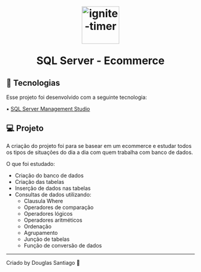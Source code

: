 <h1 align="center">
  <img alt="ignite-timer" title="ignite-timer" src="https://imgur.com/wPzP17J.png" width="100px" />
  <p>SQL Server - Ecommerce</p>  
</h1>

## 🚀 Tecnologias

Esse projeto foi desenvolvido com a seguinte tecnologia:

▪ <a href="https://learn.microsoft.com/en-us/sql/ssms/download-sql-server-management-studio-ssms?view=sql-server-ver16">SQL Server Management Studio</a>

## 💻 Projeto

A criação do projeto foi para se basear em um ecommerce e estudar todos os tipos de situações do dia a dia com quem trabalha com banco de dados.

O que foi estudado:

- Criação do banco de dados
- Criação das tabelas
- Inserção de dados nas tabelas
- Consultas de dados utilizando:
  - Clausula Where
  - Operadores de comparação
  - Operadores lógicos
  - Operadores aritméticos
  - Ordenação
  - Agrupamento
  - Junção de tabelas
  - Função de conversão de dados

---

Criado by Douglas Santiago :wave:
